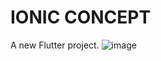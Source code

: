 # IONIC CONCEPT


A new Flutter project.
![image](https://github.com/jereok91/catConceptIonic/assets/48127006/e298de10-e2be-4253-91fe-4c608659da42)
